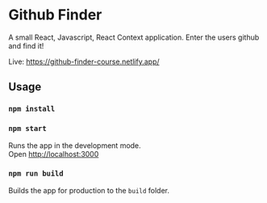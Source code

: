 # Github Finder
A small React, Javascript, React Context application.
Enter the users github and find it!

Live: https://github-finder-course.netlify.app/

## Usage

### `npm install`

### `npm start`

Runs the app in the development mode.<br>
Open [http://localhost:3000](http://localhost:3000)

### `npm run build`

Builds the app for production to the `build` folder.<br>
